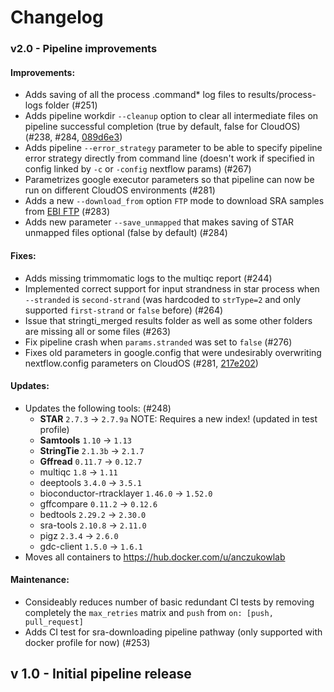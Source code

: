 # Changelog

### v2.0 - Pipeline improvements

#### Improvements:
 - Adds saving of all the process .command* log files to results/process-logs folder (#251)
 - Adds pipeline workdir `--cleanup` option to clear all intermediate files on pipeline successful completion (true by default, false for CloudOS) (#238, #284, [089d6e3](https://github.com/TheJacksonLaboratory/splicing-pipelines-nf/pull/245/commits/3b71e038b186bb2bc92debacb02aede7b5dae917))
 - Adds pipeline `--error_strategy` parameter to be able to specify pipeline error strategy directly from command line (doesn't work if specified in config linked by `-c` or `-config` nextflow params) (#267)
 - Parametrizes google executor parameters so that pipeline can now be run on different CloudOS environments (#281)
 - Adds a new `--download_from` option `FTP` mode to download SRA samples from [EBI FTP](https://ftp.sra.ebi.ac.uk/vol1/fastq/) (#283)
- Adds new parameter `--save_unmapped` that makes saving of STAR unmapped files optional (false by default) (#284)

#### Fixes:
 - Adds missing trimmomatic logs to the multiqc report (#244)
 - Implemented correct support for input strandness in star process when `--stranded` is `second-strand` (was hardcoded to `strType=2` and only supported `first-strand` or `false` before) (#264)
 - Issue that stringti_merged results folder as well as some other folders are missing all or some files (#263)
 - Fix pipeline crash when `params.stranded` was set to `false` (#276)
 - Fixes old parameters in google.config that were undesirably overwriting nextflow.config parameters on CloudOS (#281, [217e202](https://github.com/TheJacksonLaboratory/splicing-pipelines-nf/pull/245/commits/217e202cab3264c9d2d4cafe80b2476a2d837a85))
 
#### Updates:
 - Updates the following tools: (#248)
   - **STAR** `2.7.3` -> `2.7.9a` NOTE: Requires a new index! (updated in test profile)
   - **Samtools** `1.10` -> `1.13`
   - **StringTie** `2.1.3b` -> `2.1.7`
   - **Gffread** `0.11.7` -> `0.12.7`
   - multiqc `1.8` -> `1.11`
   - deeptools `3.4.0` -> `3.5.1`
   - bioconductor-rtracklayer `1.46.0` -> `1.52.0`
   - gffcompare `0.11.2` -> `0.12.6`
   - bedtools `2.29.2` -> `2.30.0`
   - sra-tools `2.10.8` -> `2.11.0`
   - pigz `2.3.4` -> `2.6.0`
   - gdc-client `1.5.0` -> `1.6.1`
 - Moves all containers to https://hub.docker.com/u/anczukowlab

#### Maintenance:
 - Consideably reduces number of basic redundant CI tests by removing completely the `max_retries` matrix and `push` from `on: [push, pull_request]`
 - Adds CI test for sra-downloading pipeline pathway (only supported with docker profile for now) (#253)

 
## v 1.0 - Initial pipeline release
